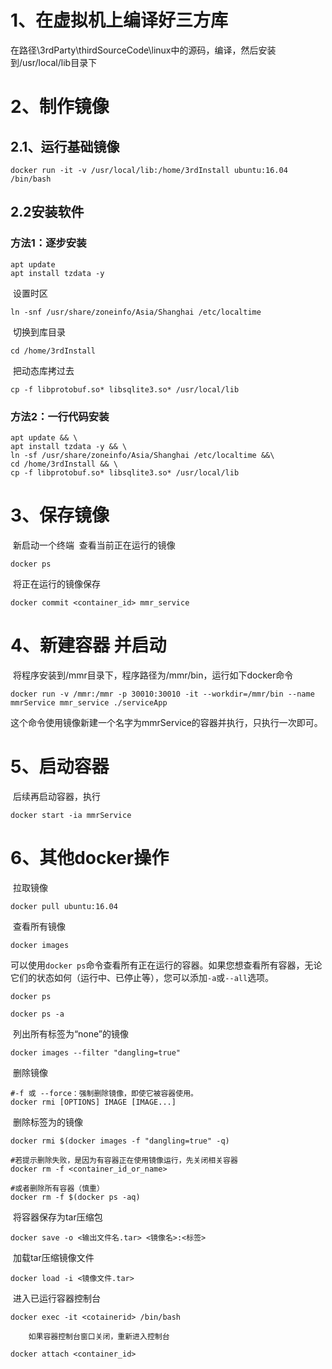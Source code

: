 # 1、在虚拟机上编译好三方库

​		在路径\3rdParty\thirdSourceCode\linux中的源码，编译，然后安装到/usr/local/lib目录下

# 2、制作镜像

## 2.1、运行基础镜像

```shell
docker run -it -v /usr/local/lib:/home/3rdInstall ubuntu:16.04 /bin/bash
```



## 2.2安装软件

### 	方法1：逐步安装

```shell
apt update
apt install tzdata -y
```

​		设置时区

```shell
ln -snf /usr/share/zoneinfo/Asia/Shanghai /etc/localtime
```

​		切换到库目录

```shell
cd /home/3rdInstall
```

​		把动态库拷过去

```shell
cp -f libprotobuf.so* libsqlite3.so* /usr/local/lib
```

### 	方法2：一行代码安装

```shell
apt update && \
apt install tzdata -y && \
ln -sf /usr/share/zoneinfo/Asia/Shanghai /etc/localtime &&\
cd /home/3rdInstall && \
cp -f libprotobuf.so* libsqlite3.so* /usr/local/lib
```

# 3、保存镜像

​		新启动一个终端
​		查看当前正在运行的镜像	

```shell
docker ps
```

​		将正在运行的镜像保存

```shell
docker commit <container_id> mmr_service
```

# 4、新建容器 并启动

​		将程序安装到/mmr目录下，程序路径为/mmr/bin，运行如下docker命令

```shell
docker run -v /mmr:/mmr -p 30010:30010 -it --workdir=/mmr/bin --name mmrService mmr_service ./serviceApp 
```

​		这个命令使用镜像新建一个名字为mmrService的容器并执行，只执行一次即可。

# 5、启动容器

​		后续再启动容器，执行

```shell
docker start -ia mmrService
```

# 6、其他docker操作

​		拉取镜像

```shell
docker pull ubuntu:16.04
```

​		查看所有镜像

```shell
docker images
```

​		可以使用`docker ps`命令查看所有正在运行的容器。如果您想查看所有容器，无论它们的状态如何（运行中、已停止等），您可以添加`-a`或`--all`选项。

```shell
docker ps

docker ps -a
```

​		列出所有标签为“none”的镜像

```shell
docker images --filter "dangling=true"
```

​		删除镜像

```shell
#-f 或 --force：强制删除镜像，即使它被容器使用。
docker rmi [OPTIONS] IMAGE [IMAGE...]
```

​		删除标签为<none>的镜像

```shell
docker rmi $(docker images -f "dangling=true" -q)

#若提示删除失败，是因为有容器正在使用镜像运行，先关闭相关容器
docker rm -f <container_id_or_name>

#或者删除所有容器（慎重）
docker rm -f $(docker ps -aq)
```

​		将容器保存为tar压缩包

```shell
docker save -o <输出文件名.tar> <镜像名>:<标签>
```

​		加载tar压缩镜像文件

```shell
docker load -i <镜像文件.tar>
```

​		进入已运行容器控制台

```shell
docker exec -it <cotainerid> /bin/bash
```

 		如果容器控制台窗口关闭，重新进入控制台

```shell
docker attach <container_id>
```


